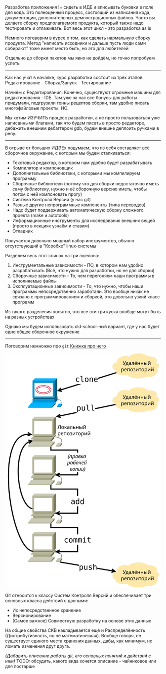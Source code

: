 Разработка приложения != сидеть в ИДЕ и вписывать буковки в поле для кода. 
Это полноценный процесс, состоящий из написания кода, документации, дополнительных демонстрационных файлов. Часто вы делаете сборку предполагаемого продукта, который также надо тестировать и отлаживать. Вот весь этот цикл - это разработка as is

Немного поговорим в курсе о том, как сделать нармальную сборку продукта. Метод "написать исходники и дальше пусть люди сами собирают" тоже имеет место быть, но это для любителей

Отдельно до сборки пакетов мы явно не дойдём, но точно попробуем успеть

---------------

Как нас учат в началке, курс разработки состоит из трёх этапов: Редактирование - Сборка/Запуск - Тестирование

Начнём с Редактирования:
Конечно, существуют огромные машины для редактирования - IDE. Там уже за нас все бонусы для работы придумали, подгрузили тонны рецептов сборки, там удобно писать многофайловые проекты. НО.

Мы хотим ИЗУЧИТЬ процесс разработки, а не просто пользоваться уже написанными благами, так что будем писать в просто редакторе, дебажить внешним дебаггером gdb, будем внешне деплоить ручками в репу.

----

В отрыве от больших ИДЭЕх подумаем, что из себя составляет всё сборочное окружение, с которым мы будем сталкиваться:

 - Текстовый редактор, в котором нам удобно будет разрабатывать
 - Компилятор и компоновщик
 - Дополнительные библиотеки, с которыми мы компилируем программу
 - Сборочные библиотеки (потому что для сборки недостаточно иметь саму библиотеку, нужно и её сборочную версию иметь, чтобы потом с ней компоновать прогу)
 - Система Контроля Версий (у нас git)
 - Разные другие непрограммные компоненты (типа переводов)
 - Надо будет поддерживать автоматическую сборку сложного проекта (make и autotools)
 - Информационные инструменты для исследования внешних вещей (просто в лекциях узнаём и ставим)
 - Отладчик

Получается довольно мощный набор инструментов, обычно отсутствующий в "Коробке" linux-системы

Разделим весь этот список на три эшелона:

1. Инструментальные зависимости - ПО, в котором нам удобно разрабатывать (Всё, что нужно для разработки, но не для сборки)
2. Сборочные зависимости - То, чем перегоняем наши программы в исполняемые файлы
3. Эксплуатационные зависимости - То, что нужно, чтобы наши программы непосредственно заработали. Это вообще никак не связано с программированием и сборкой, это довольно узкий класс программ

Из такого разделения понятно, что все эти три куска вообще могут быть на разных устройствах

Однако мы будем использовать old-school-ный вариант, где у нас будет одно общее сборочное окружение

---
Поговорим немножко про `git`
[Книжка про него](https://git-scm.com/book/ru/v2)

![](Attached_materials/Gitflow.svg)

Git относится к классу Систем Контроля Версий и обеспечивает три основных класса действий с данными:
 - Их непосредственное хранение
 - Версионирование
 - (Самое важное) Совместную разработку на основе этих данных

На общие свойства СКВ накладывается ещё и Распределённость (Дистрибутивность, но не математическая). Вообще говоря, не существует единого места хранения данных, дабы, как минимум, не ломать изменения друг друга.

*(Добавить описание работы git, его основных понятий и действий с ним)*
TODO: обсудить, какого вида хочется описание - чайниковое или для постарше

